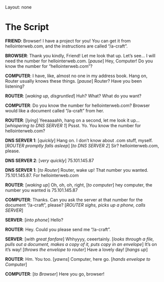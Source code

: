 Layout: none

# The Script


**FRIEND**: Browser! I have a project for you! You can get it from
hellointerweb.com, and the instructions are called “/a-craft”.

**BROWSER**: Thank you kindly, Friend! Let me look that up. Let’s see... I
will need the number for hellointerweb.com. [_pause_] Hey, Computer! Do
you know the number for “hellointerweb.com”?

**COMPUTER**: I have, like, almost no one in my address book. Hang on,
Router usually knows these things. [_pause_] Router? Have you been
listening?

**ROUTER**: [_waking up, disgruntled_] Huh? What? What do you want?

**COMPUTER**: Do you know the number for hellointerweb.com? Browser would
like a document called “/a-craft” from her.

**ROUTER**: [_lying_] Yeeaaaahh, hang on a second, let me look it up...
[_whispering to DNS SERVER 1_] Pssst. Yo. You know the number for
hellointerweb.com?

**DNS SERVER 1**: [_quickly_] Hang on. I don’t know about .com stuff, myself.
[_ROUTER promptly falls asleep_] [_to DNS SERVER 2_] Sir? hellointerweb.com, please.

**DNS SERVER 2**: [_very quickly_] 75.101.145.87

**DNS SERVER 1**: [_to Router_] Router, wake up! That number you wanted.
75.101.145.87. For hellointerweb.com

**ROUTER**: [_waking up_] Oh, oh, oh, right, [_to computer_] hey computer, the
number you wanted is 75.101.145.87

**COMPUTER**: Thanks. Can you ask the server at that number for the document
“/a-craft”, please? [_ROUTER sighs, picks up a phone, calls SERVER_]

**SERVER**: [_into phone_] Hello?

**ROUTER**: Hey. Could you please send me “/a-craft”.

**SERVER**: [_with great fanfare_] Whhyyyy, ceeertainly. [_looks through a
file, pulls out a document, makes a copy of it, puts copy in an envelope_]
It’s on it’s way! [_throws the envelope to router_] Have a lovely day!
[_hangs up_]

**ROUTER**: Hm. You too. [_yawns_] Computer, here go. [_hands envelope to
Computer_]

**COMPUTER**: [_to Browser_] Here you go, browser!
